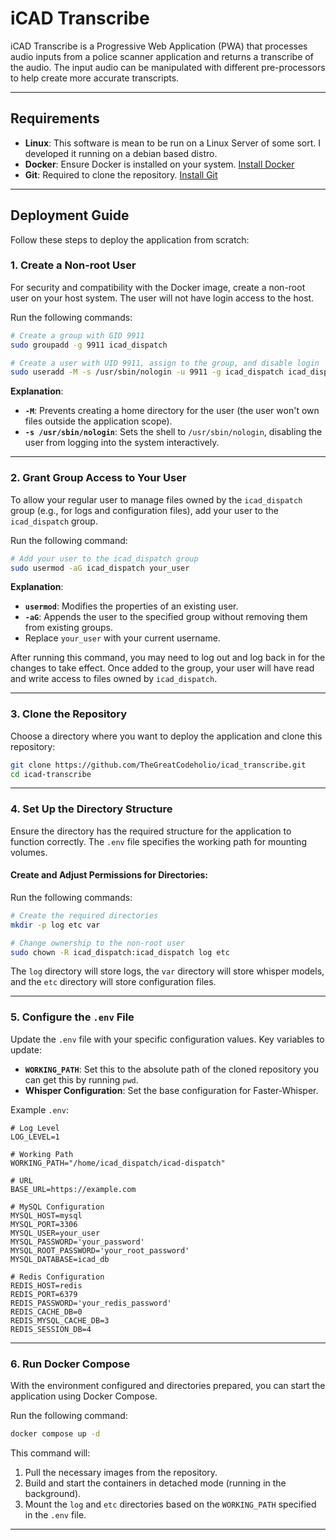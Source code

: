 # iCAD Transcribe

iCAD Transcribe is a Progressive Web Application (PWA) that processes audio inputs from a police scanner application and returns a transcribe of the audio. The input audio can be manipulated with different pre-processors to help create more accurate transcripts.

---

## Requirements
- **Linux**: This software is mean to be run on a Linux Server of some sort. I developed it running on a debian based distro.
- **Docker**: Ensure Docker is installed on your system. [Install Docker](https://docs.docker.com/get-docker/)
- **Git**: Required to clone the repository. [Install Git](https://git-scm.com/book/en/v2/Getting-Started-Installing-Git)

---

## Deployment Guide

Follow these steps to deploy the application from scratch:

### 1. **Create a Non-root User**
For security and compatibility with the Docker image, create a non-root user on your host system. The user will not have login access to the host.

Run the following commands:
```bash
# Create a group with GID 9911
sudo groupadd -g 9911 icad_dispatch

# Create a user with UID 9911, assign to the group, and disable login
sudo useradd -M -s /usr/sbin/nologin -u 9911 -g icad_dispatch icad_dispatch
```

**Explanation**:
- **`-M`**: Prevents creating a home directory for the user (the user won't own files outside the application scope).
- **`-s /usr/sbin/nologin`**: Sets the shell to `/usr/sbin/nologin`, disabling the user from logging into the system interactively.

---

### 2. **Grant Group Access to Your User**
To allow your regular user to manage files owned by the `icad_dispatch` group (e.g., for logs and configuration files), add your user to the `icad_dispatch` group.

Run the following command:
```bash
# Add your user to the icad_dispatch group
sudo usermod -aG icad_dispatch your_user
```

**Explanation**:
- **`usermod`**: Modifies the properties of an existing user.
- **`-aG`**: Appends the user to the specified group without removing them from existing groups.
- Replace `your_user` with your current username.

After running this command, you may need to log out and log back in for the changes to take effect. Once added to the group, your user will have read and write access to files owned by `icad_dispatch`.

---

### 3. **Clone the Repository**
Choose a directory where you want to deploy the application and clone this repository:
```bash
git clone https://github.com/TheGreatCodeholio/icad_transcribe.git
cd icad-transcribe
```

---

### 4. **Set Up the Directory Structure**
Ensure the directory has the required structure for the application to function correctly. The `.env` file specifies the working path for mounting volumes.

#### Create and Adjust Permissions for Directories:
Run the following commands:
```bash
# Create the required directories
mkdir -p log etc var

# Change ownership to the non-root user
sudo chown -R icad_dispatch:icad_dispatch log etc
```

The `log` directory will store logs, the `var` directory will store whisper models, and the `etc` directory will store configuration files.

---

### 5. **Configure the `.env` File**
Update the `.env` file with your specific configuration values. Key variables to update:
- **`WORKING_PATH`**: Set this to the absolute path of the cloned repository you can get this by running `pwd`.
- **Whisper Configuration**: Set the base configuration for Faster-Whisper.

Example `.env`:
```dotenv
# Log Level
LOG_LEVEL=1

# Working Path
WORKING_PATH="/home/icad_dispatch/icad-dispatch"

# URL
BASE_URL=https://example.com

# MySQL Configuration
MYSQL_HOST=mysql
MYSQL_PORT=3306
MYSQL_USER=your_user
MYSQL_PASSWORD='your_password'
MYSQL_ROOT_PASSWORD='your_root_password'
MYSQL_DATABASE=icad_db

# Redis Configuration
REDIS_HOST=redis
REDIS_PORT=6379
REDIS_PASSWORD='your_redis_password'
REDIS_CACHE_DB=0
REDIS_MYSQL_CACHE_DB=3
REDIS_SESSION_DB=4
```

---

### 6. **Run Docker Compose**
With the environment configured and directories prepared, you can start the application using Docker Compose.

Run the following command:
```bash
docker compose up -d
```

This command will:
1. Pull the necessary images from the repository.
2. Build and start the containers in detached mode (running in the background).
3. Mount the `log` and `etc` directories based on the `WORKING_PATH` specified in the `.env` file.

---